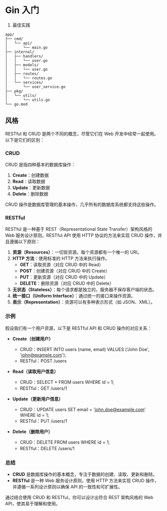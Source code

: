 # Gin 入门

1. 最佳实践
```
app/
├── cmd/
│   └── api/
│       └── main.go
├── internal/
│   ├── handlers/
│   │   └── user.go
│   ├── models/
│   │   └── user.go
│   ├── routes/
│   │   └── routes.go
│   └── services/
│       └── user_service.go
├── pkg/
│   └── utils/
│       └── utils.go
└── go.mod
```

## 风格

RESTful 和 CRUD 是两个不同的概念，尽管它们在 Web 开发中经常一起使用。以下是它们的区别：

### CRUD

CRUD 是指四种基本的数据库操作：

1. **Create**：创建数据
2. **Read**：读取数据
3. **Update**：更新数据
4. **Delete**：删除数据

CRUD 操作是数据库管理的基本操作，几乎所有的数据库系统都支持这些操作。

### RESTful

RESTful 是一种基于 REST（Representational State Transfer）架构风格的 Web 服务设计原则。RESTful API 使用 HTTP 协议的方法来实现 CRUD 操作，并且遵循以下原则：

1. **资源（Resources）**：一切皆资源。每个资源都有一个唯一的 URI。
2. **HTTP 方法**：使用标准的 HTTP 方法来执行操作。
   - **GET**：读取资源（对应 CRUD 中的 Read）
   - **POST**：创建资源（对应 CRUD 中的 Create）
   - **PUT**：更新资源（对应 CRUD 中的 Update）
   - **DELETE**：删除资源（对应 CRUD 中的 Delete）
3. **无状态（Stateless）**：每个请求都是独立的，服务器不保存客户端的状态。
4. **统一接口（Uniform Interface）**：通过统一的接口来操作资源。
5. **表示（Representation）**：资源可以有多种表示形式（如 JSON、XML）。

### 示例

假设我们有一个用户资源，以下是 RESTful API 和 CRUD 操作的对应关系：

- **Create（创建用户）**
  - CRUD：INSERT INTO users (name, email) VALUES ('John Doe', 'john@example.com');
  - RESTful：POST /users

- **Read（读取用户信息）**
  - CRUD：SELECT * FROM users WHERE id = 1;
  - RESTful：GET /users/1

- **Update（更新用户信息）**
  - CRUD：UPDATE users SET email = 'john.doe@example.com' WHERE id = 1;
  - RESTful：PUT /users/1

- **Delete（删除用户）**
  - CRUD：DELETE FROM users WHERE id = 1;
  - RESTful：DELETE /users/1

### 总结

- **CRUD** 是数据库操作的基本概念，专注于数据的创建、读取、更新和删除。
- **RESTful** 是一种 Web 服务设计原则，使用 HTTP 方法来实现 CRUD 操作，并遵循一系列设计原则以确保 API 的一致性和可扩展性。

通过结合使用 CRUD 和 RESTful，你可以设计出符合 REST 架构风格的 Web API，使其易于理解和使用。